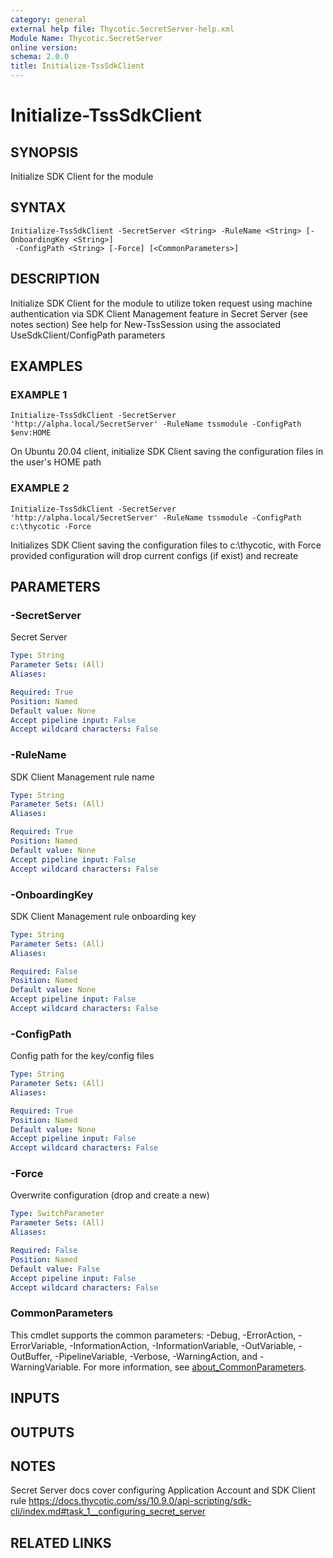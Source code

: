 ```yaml
---
category: general
external help file: Thycotic.SecretServer-help.xml
Module Name: Thycotic.SecretServer
online version:
schema: 2.0.0
title: Initialize-TssSdkClient
---
```


# Initialize-TssSdkClient

## SYNOPSIS
Initialize SDK Client for the module

## SYNTAX

```
Initialize-TssSdkClient -SecretServer <String> -RuleName <String> [-OnboardingKey <String>]
 -ConfigPath <String> [-Force] [<CommonParameters>]
```

## DESCRIPTION
Initialize SDK Client for the module to utilize token request using machine authentication via SDK Client Management feature in Secret Server (see notes section)
See help for New-TssSession using the associated UseSdkClient/ConfigPath parameters

## EXAMPLES

### EXAMPLE 1
```
Initialize-TssSdkClient -SecretServer 'http://alpha.local/SecretServer' -RuleName tssmodule -ConfigPath $env:HOME
```

On Ubuntu 20.04 client, initialize SDK Client saving the configuration files in the user's HOME path

### EXAMPLE 2
```
Initialize-TssSdkClient -SecretServer 'http://alpha.local/SecretServer' -RuleName tssmodule -ConfigPath c:\thycotic -Force
```

Initializes SDK Client saving the configuration files to c:\thycotic, with Force provided configuration will drop current configs (if exist) and recreate

## PARAMETERS

### -SecretServer
Secret Server

```yaml
Type: String
Parameter Sets: (All)
Aliases:

Required: True
Position: Named
Default value: None
Accept pipeline input: False
Accept wildcard characters: False
```

### -RuleName
SDK Client Management rule name

```yaml
Type: String
Parameter Sets: (All)
Aliases:

Required: True
Position: Named
Default value: None
Accept pipeline input: False
Accept wildcard characters: False
```

### -OnboardingKey
SDK Client Management rule onboarding key

```yaml
Type: String
Parameter Sets: (All)
Aliases:

Required: False
Position: Named
Default value: None
Accept pipeline input: False
Accept wildcard characters: False
```

### -ConfigPath
Config path for the key/config files

```yaml
Type: String
Parameter Sets: (All)
Aliases:

Required: True
Position: Named
Default value: None
Accept pipeline input: False
Accept wildcard characters: False
```

### -Force
Overwrite configuration (drop and create a new)

```yaml
Type: SwitchParameter
Parameter Sets: (All)
Aliases:

Required: False
Position: Named
Default value: False
Accept pipeline input: False
Accept wildcard characters: False
```

### CommonParameters
This cmdlet supports the common parameters: -Debug, -ErrorAction, -ErrorVariable, -InformationAction, -InformationVariable, -OutVariable, -OutBuffer, -PipelineVariable, -Verbose, -WarningAction, and -WarningVariable. For more information, see [about_CommonParameters](http://go.microsoft.com/fwlink/?LinkID=113216).

## INPUTS

## OUTPUTS

## NOTES
Secret Server docs cover configuring Application Account and SDK Client rule
https://docs.thycotic.com/ss/10.9.0/api-scripting/sdk-cli/index.md#task_1__configuring_secret_server

## RELATED LINKS
